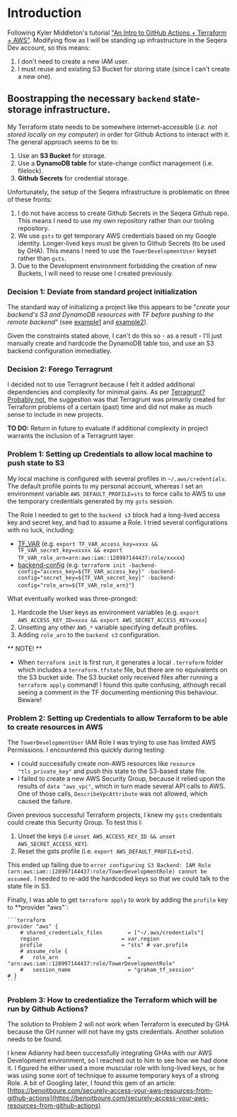 # Introduction
Following Kyler Middleton's tutorial ["An Intro to GitHub Actions + Terraform + AWS"](https://medium.com/swlh/lets-do-devops-github-actions-terraform-aws-77ef6078e4f2). Modifying flow as I will be standing up infrastructure in the Seqera Dev account, so this means:
1. I don't need to create a new IAM user.
2. I must reuse and existing S3 Bucket for storing state (since I can't create a new one).


## Boostrapping the necessary `backend` state-storage infrastructure.
My Terraform state needs to be somewhere internet-accessible (_i.e. not stored locally on my computer_) in order for Github Actions to interact with it. The general approach seems to be to:

1. Use an **S3 Bucket** for storage.
2. Use a **DynamoDB table** for state-change conflict management (i.e. filelock).
3. **Github Secrets** for credential storage.

Unfortunately, the setup of the Seqera infrastructure is problematic on three of these fronts:

1. I do not have access to create Github Secrets in the Seqera Github repo. This means I need to use my own repository rather than our tooling repository.
2. We use `gsts` to get temporary AWS credentials based on my Google identity. Longer-lived keys must be given to Github Secrets (to be used by GHA). This means I need to use the `TowerDevelopmentUser` keyset rather than `gsts`.
3. Due to the Development environment forbidding the creation of new Buckets, I will need to reuse one I created previously. 


### Decision 1: Deviate from standard project initialization
The standard way of initializing a project like this appears to be "_create your backend's S3 and DynamoDB resources with TF before pushing to the remote backend_" (see [example1]((https://medium.com/swlh/lets-do-devops-bootstrap-aws-to-your-terraform-ci-cd-azure-devops-github-actions-etc-b3cc5a636dce)) and [example2]((https://rderik.com/blog/how-to-set-up-a-new-terraform-project-using-s3-backend-and-dynamodb-locking/))). 

Given the constraints stated above, I can't do this so - as a result - I'll just manually create and hardcode the DynamoDB table too, and use an S3 backend configuration immediatley.


### Decision 2: Forego Terragrunt
I decided not to use Terragrunt because I felt it added additional dependencies and complexity for minimal gains. As per [Terragrunt? Probably not](https://www.youtube.com/watch?v=AblXItaUdCg), the suggestion was that Terragrunt was primarily created for Terraform problems of a certain (past) time and did not make as much sense to include in new projects.

**TO DO:** Return in future to evaluate if additional complexity in project warrants the inclusion of a Terragrunt layer.


### Problem 1: Setting up Credentials to allow local machine to push state to S3
My local machine is configured with several profiles in `~/.aws/credentials`. The default profile points to my personal account, whereas I set an environment variable `AWS_DEFAULT_PROFILE=sts` to force calls to AWS to use the temporary credentials generated by my `gsts` session.

The Role I needed to get to the `backend s3` block had a long-lived access key and secret key, and had to assume a Role. I tried several configurations with no luck, including:

- [TF_VAR](https://stackoverflow.com/questions/55052153/how-to-configure-environment-variables-in-hashicorp-terraform) (e.g. `export TF_VAR_access_key=xxxx && TF_VAR_secret_key=xxxxx && export TF_VAR_role_arn=arn:aws:iam::128997144437:role/xxxxx`)
- [backend-config](https://developer.hashicorp.com/terraform/language/settings/backends/s3#credentials-and-shared-configuration) (e.g. `terraform init -backend-config="access_key=${TF_VAR_access_key}" -backend-config="secret_key=${TF_VAR_secret_key}" -backend-config="role_arn=${TF_VAR_role_arn}"`)

What eventually worked was three-pronged:

1. Hardcode the User keys as environment variables (e.g. `export AWS_ACCESS_KEY_ID=xxxx && export AWS_SECRET_ACCESS_KEY=xxxx`)
2. Unsetting any other `AWS_*` variable specifying default profiles.
3. Adding `role_arn` to the `backend s3` configuration.

** NOTE! **
- When `terraform init` is first run, it generates a local `.terraform` folder which includes a `terraform.tfstate` file, but there are no equivalents on the S3 bucket side. The S3 bucket only received files after running a `terraform apply` command! I found this quite confusing, although recall seeing a comment in the TF documenting mentioning this behaviour. Beware!


### Problem 2: Setting up Credentials to allow Terraform to be able to create resources in AWS
The `TowerDevelopmentUser` IAM Role I was trying to use has limited AWS Permissions. I encountered this quickly during testing:

- I could successfully create non-AWS resources like `resource "tls_private_key"` and push this state to the S3-based state file.
- I failed to create a new AWS Security Group, because it relied upon the results of `data "aws_vpc"`, which in turn made several API calls to AWS. One of those calls, `DescribeVpcAttribute` was not allowed, which caused the failure.

Given previous successful Terraform projects, I knew my `gsts` credentials could create this Security Group. To test this I:

1. Unset the keys (i.e `unset AWS_ACCESS_KEY_ID && unset AWS_SECRET_ACCESS_KEY`).
2. Reset the gsts profile (i.e. `export AWS_DEFAULT_PROFILE=sts`).

This ended up failing due to `error configuring S3 Backend: IAM Role (arn:aws:iam::128997144437:role/TowerDevelopmentRole) cannot be assumed.` I needed to re-add the hardcoded keys so that we could talk to the state file in S3.

Finally, I was able to get `terraform apply` to work by adding the `profile` key to **provider "aws"`:

    ```terraform
    provider "aws" {
        # shared_credentials_files        = ["~/.aws/credentials"]
        region                          = var.region
        profile                         = "sts" # var.profile
        # assume_role {
        #   role_arn                      = "arn:aws:iam::128997144437:role/TowerDevelopmentRole"
        #   session_name                  = "graham_tf_session"
    # }
    ```

### Problem 3: How to credentialize the Terraform which will be run by Github Actions?
The solution to Problem 2 will not work when Terraform is executed by GHA because the GH runner will not have my gsts credentials. Another solution needs to be found.

I knew Adianny had been successfully integrating GHAs with our AWS Development environment, so I reached out to him to see how we had done it. I figured he either used a more muscular role with long-lived keys, or he was using some sort of technique to assume temporary keys of a strong Role. A bit of Googling later, I found this gem of an article: [https://benoitboure.com/securely-access-your-aws-resources-from-github-actions](https://benoitboure.com/securely-access-your-aws-resources-from-github-actions)